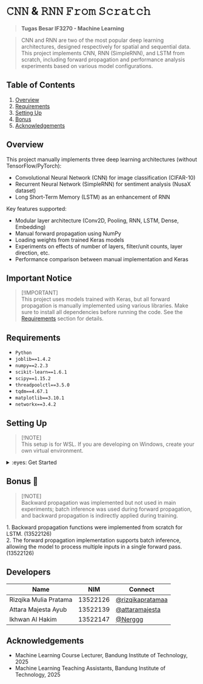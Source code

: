 # 𝙲𝙽𝙽 & 𝚁𝙽𝙽 𝙵𝚛𝚘𝚖 𝚂𝚌𝚛𝚊𝚝𝚌𝚑

> **Tugas Besar IF3270 - Machine Learning**

> CNN and RNN are two of the most popular deep learning architectures, designed respectively for spatial and sequential data. This project implements CNN, RNN (SimpleRNN), and LSTM from scratch, including forward propagation and performance analysis experiments based on various model configurations.

## Table of Contents

1. [Overview](#overview)
2. [Requirements](#requirements)
3. [Setting Up](#setting-up)
4. [Bonus](#bonus-🤑)
5. [Acknowledgements](#acknowledgements)

## Overview

This project manually implements three deep learning architectures (without TensorFlow/PyTorch):
- Convolutional Neural Network (CNN) for image classification (CIFAR-10)
- Recurrent Neural Network (SimpleRNN) for sentiment analysis (NusaX dataset)
- Long Short-Term Memory (LSTM) as an enhancement of RNN

Key features supported:
- Modular layer architecture (Conv2D, Pooling, RNN, LSTM, Dense, Embedding)
- Manual forward propagation using NumPy
- Loading weights from trained Keras models
- Experiments on effects of number of layers, filter/unit counts, layer direction, etc.
- Performance comparison between manual implementation and Keras

## Important Notice

> [!IMPORTANT]\
> This project uses models trained with Keras, but all forward propagation is manually implemented using various libraries. Make sure to install all dependencies before running the code. See the [Requirements](#requirements) section for details.

## Requirements

- `Python`
- `joblib==1.4.2`
- `numpy==2.2.3`
- `scikit-learn==1.6.1`
- `scipy==1.15.2`
- `threadpoolctl==3.5.0`
- `tqdm==4.67.1`
- `matplotlib==3.10.1`
- `networkx==3.4.2`

## Setting Up

> [!NOTE]\
> This setup is for WSL. If you are developing on Windows, create your own virtual environment.

<details>
<summary>:eyes: Get Started</summary>  

#### Clone the Repository:

```sh
 git clone https://github.com/rizqikapratamaa/Tubes1_ML_51.git
 cd TUBES1_ML_51
```

#### Create new env

```sh
 python3 -m venv env_tubes
 source env_tubes/bin/activate
```

#### Install requirements

```sh
 pip install -r requirement.txt
```

#### Run the program

```sh
 python3 main.py
```

#### After finishing, exit from venv

```sh
 deactivate
```

</details>

## Bonus 🤑

> [!NOTE]\
> Backward propagation was implemented but not used in main experiments; batch inference was used during forward propagation, and backward propagation is indirectly applied during training.

<summary>1. Backward propagation functions were implemented from scratch for LSTM. (13522126)</summary>
<summary>2. The forward propagation implementation supports batch inference, allowing the model to process multiple inputs in a single forward pass. (13522126)</summary>

## Developers

| Name                  | NIM      | Connect                                                |
| --------------------- | -------- | ------------------------------------------------------ |
| Rizqika Mulia Pratama | 13522126 | [@rizqikapratamaa](https://github.com/rizqikapratamaa) |
| Attara Majesta Ayub   | 13522139 | [@attaramajesta](https://github.com/attaramajesta)     |
| Ikhwan Al Hakim       | 13522147 | [@Nerggg](https://github.com/Nerggg)                   |

## Acknowledgements

- Machine Learning Course Lecturer, Bandung Institute of Technology, 2025
- Machine Learning Teaching Assistants, Bandung Institute of Technology, 2025

